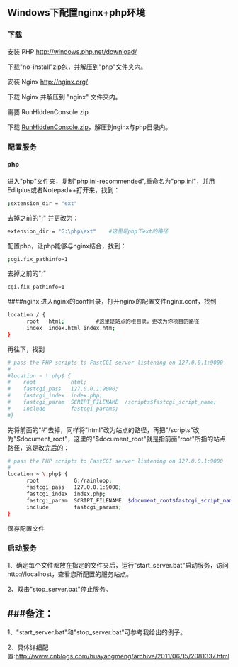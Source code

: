 ## Windows下配置nginx+php环境

### 下载
安装 PHP <http://windows.php.net/download/>

下载"no-install"zip包，并解压到"php"文件夹内。

安装 Nginx <http://nginx.org/>

下载 Nginx 并解压到 "nginx" 文件夹内。

需要 RunHiddenConsole.zip

下载 [RunHiddenConsole.zip](http://redmine.lighttpd.net/attachments/660/RunHiddenConsole.zip)，解压到nginx与php目录内。

### 配置服务
#### php
进入"php"文件夹，复制"php.ini-recommended",重命名为"php.ini"，并用Editplus或者Notepad++打开来，找到：
```bash
;extension_dir = "ext"
```

去掉之前的";" 并更改为：
```bash
extension_dir = "G:\php\ext"    #这里是php下ext的路径
```

配置php，让php能够与nginx结合，找到：
```bash
;cgi.fix_pathinfo=1
```

去掉之前的";"
```bash
cgi.fix_pathinfo=1
```

####nginx
进入nginx的conf目录，打开nginx的配置文件nginx.conf，找到
```bash
location / {
      root   html;　　　　　　#这里是站点的根目录，更改为你项目的路径
      index  index.html index.htm;
}
```

再往下，找到
```bash
# pass the PHP scripts to FastCGI server listening on 127.0.0.1:9000
#
#location ~ \.php$ {
#    root           html;
#    fastcgi_pass   127.0.0.1:9000;
#    fastcgi_index  index.php;
#    fastcgi_param  SCRIPT_FILENAME  /scripts$fastcgi_script_name;
#    include        fastcgi_params;
#}
```

先将前面的“#”去掉，同样将"html"改为站点的路径，再把"/scripts"改为"$document_root"，这里的"$document_root"就是指前面"root"所指的站点路径，这是改完后的：
```bash
# pass the PHP scripts to FastCGI server listening on 127.0.0.1:9000
#
location ~ \.php$ {
      root           G:/rainloop;
      fastcgi_pass   127.0.0.1:9000;
      fastcgi_index  index.php;
      fastcgi_param  SCRIPT_FILENAME  $document_root$fastcgi_script_name;
      include        fastcgi_params;
}
```
保存配置文件

### 启动服务
1、确定每个文件都放在指定的文件夹后，运行"start_server.bat"启动服务，访问http://localhost，查看您所配置的服务站点。

2、双击"stop_server.bat"停止服务。


###备注：
--------------------------------------------------------------------------------
1、"start_server.bat"和"stop_server.bat"可参考我给出的例子。

2、具体详细配置:http://www.cnblogs.com/huayangmeng/archive/2011/06/15/2081337.html
